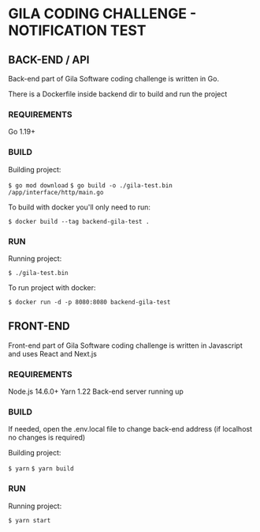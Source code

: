 # GILA CODING CHALLENGE - NOTIFICATION TEST

## BACK-END / API

Back-end part of Gila Software coding challenge is written in Go. 

There is a Dockerfile inside backend dir to build and run the project

### REQUIREMENTS

Go 1.19+

### BUILD

Building project:

`$ go mod download`
`$ go build -o ./gila-test.bin /app/interface/http/main.go`

To build with docker you'll only need to run:

`$ docker build --tag backend-gila-test .`

### RUN

Running project:

`$ ./gila-test.bin`

To run project with docker:

`$ docker run -d -p 8080:8080 backend-gila-test`

## FRONT-END

Front-end part of Gila Software coding challenge is written in Javascript and uses React and Next.js

### REQUIREMENTS

Node.js 14.6.0+
Yarn 1.22
Back-end server running up

### BUILD

If needed, open the .env.local file to change back-end address (if localhost no changes is required)

Building project:

`$ yarn`
`$ yarn build`

### RUN

Running project:

`$ yarn start`
